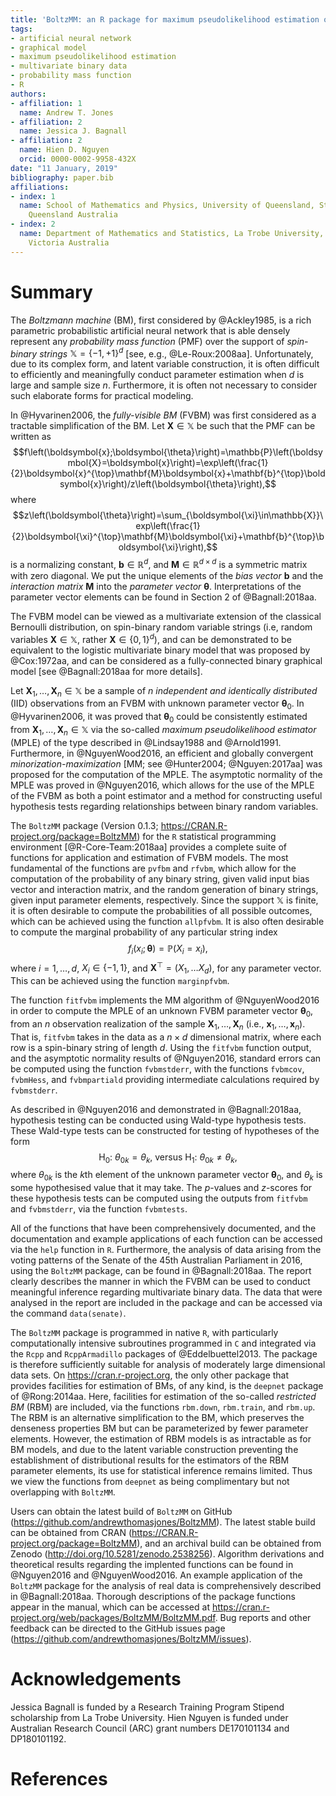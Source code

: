 ```yaml
---
title: 'BoltzMM: an R package for maximum pseudolikelihood estimation of fully-visible Boltzmann machines'
tags:
- artificial neural network
- graphical model
- maximum pseudolikelihood estimation
- multivariate binary data
- probability mass function
- R
authors:
- affiliation: 1
  name: Andrew T. Jones
- affiliation: 2
  name: Jessica J. Bagnall
- affiliation: 2
  name: Hien D. Nguyen
  orcid: 0000-0002-9958-432X
date: "11 January, 2019"
bibliography: paper.bib
affiliations:
- index: 1
  name: School of Mathematics and Physics, University of Queensland, St. Lucia 4072,
    Queensland Australia
- index: 2
  name: Department of Mathematics and Statistics, La Trobe University, Bundoora 3086,
    Victoria Australia
---
```


# Summary

The *Boltzmann machine* (BM), first considered by @Ackley1985, is a rich parametric probabilistic artificial neural network that is able densely represent any *probability mass function* (PMF) over the support of *spin-binary strings* $\mathbb{X}=\{-1,+1\}^d$ [see, e.g., @Le-Roux:2008aa]. Unfortunately, due to its complex form, and latent variable construction, it is often difficult to efficiently and meaningfully conduct parameter estimation when $d$ is large and sample size $n$. Furthermore, it is often not necessary to consider such elaborate forms for practical modeling.

In @Hyvarinen2006, the *fully-visible BM* (FVBM) was first considered as a tractable simplification of the BM. Let $\boldsymbol{X}\in\mathbb{X}$ be such that the PMF can be written as
$$f\left(\boldsymbol{x};\boldsymbol{\theta}\right)=\mathbb{P}\left(\boldsymbol{X}=\boldsymbol{x}\right)=\exp\left(\frac{1}{2}\boldsymbol{x}^{\top}\mathbf{M}\boldsymbol{x}+\mathbf{b}^{\top}\boldsymbol{x}\right)/z\left(\boldsymbol{\theta}\right),$$
where
$$z\left(\boldsymbol{\theta}\right)=\sum_{\boldsymbol{\xi}\in\mathbb{X}}\exp\left(\frac{1}{2}\boldsymbol{\xi}^{\top}\mathbf{M}\boldsymbol{\xi}+\mathbf{b}^{\top}\boldsymbol{\xi}\right),$$
is a normalizing constant, $\mathbf{b}\in\mathbb{R}^d$, and $\mathbf{M}\in\mathbb{R}^{d\times d}$ is a symmetric matrix with zero diagonal. We put the unique elements of the *bias vector* $\mathbf{b}$ and the *interaction matrix* $\mathbf{M}$ into the *parameter vector* $\boldsymbol{\theta}$. Interpretations of the parameter vector elements can be found in Section 2 of @Bagnall:2018aa.

The FVBM model can be viewed as a multivariate extension of the classical Bernoulli distribution, on spin-binary random variable strings (i.e, random variables $\boldsymbol{X}\in\mathbb{X}$, rather $\boldsymbol{X}\in\{0,1\}^d$), and can be demonstrated to be equivalent to the logistic multivariate binary model that was proposed by @Cox:1972aa, and can be considered as a fully-connected binary graphical model [see @Bagnall:2018aa for more details].

Let $\boldsymbol{X}_{1},\dots,\boldsymbol{X}_{n}\in\mathbb{X}$ be a sample of $n$ *independent and identically distributed* (IID) observations from an FVBM with unknown parameter vector $\boldsymbol{\theta}_{0}$. In @Hyvarinen2006, it was proved that $\boldsymbol{\theta}_{0}$ could be consistently estimated from $\boldsymbol{X}_{1},\dots,\boldsymbol{X}_{n}\in\mathbb{X}$ via the so-called *maximum pseudolikelihood estimator* (MPLE) of the type described in @Lindsay1988 and @Arnold1991. Furthermore, in @NguyenWood2016, an efficient and globally convergent *minorization-maximization* [MM; see @Hunter2004; @Nguyen:2017aa] was proposed for the computation of the MPLE. The asymptotic normality of the MPLE was proved in @Nguyen2016, which allows for the use of the MPLE of the FVBM as both a point estimator and a method for constructing useful hypothesis tests regarding relationships between binary random variables.

The `BoltzMM` package (Version 0.1.3; https://CRAN.R-project.org/package=BoltzMM) for the `R` statistical programming environment [@R-Core-Team:2018aa] provides a complete suite of functions for application and estimation of FVBM models. The most fundamental of the functions are `pvfbm` and `rfvbm`, which allow for the computation of the probability of any binary string, given valid input bias vector and interaction matrix, and the random generation of binary strings, given input parameter elements, respectively. Since the support $\mathbb{X}$ is finite, it is often desirable to compute the probabilities of all possible outcomes, which can be achieved using the function `allpfvbm`. It is also often desirable to compute the marginal probability of any particular string index
$$f_{i}\left(x_{i};\boldsymbol{\theta}\right)=\mathbb{P}\left(X_{i}=x_{i}\right),$$
where $i=1,\dots,d$, $X_i\in\{-1,1\}$, and $\boldsymbol{X}^{\top}=\left(X_{1},\dots X_{d}\right)$, for any parameter vector. This can be achieved using the function `marginpfvbm`.

The function `fitfvbm` implements the MM algorithm of @NguyenWood2016 in order to compute the MPLE of an unknown FVBM parameter vector $\boldsymbol{\theta}_0$, from an $n$ observation realization of the sample $\boldsymbol{X}_{1},\dots,\boldsymbol{X}_{n}$ (i.e., $\boldsymbol{x}_{1},\dots,\boldsymbol{x}_{n}$). That is, `fitfvbm` takes in the data as a $n\times d$ dimensional matrix, where each row is a spin-binary string of length $d$. Using the `fitfvbm` function output, and the asymptotic normality results of @Nguyen2016, standard errors can be computed using the function `fvbmstderr`, with the functions `fvbmcov`, `fvbmHess`, and `fvbmpartiald` providing intermediate calculations required by `fvbmstderr`.

As described in @Nguyen2016 and demonstrated in @Bagnall:2018aa, hypothesis testing can be conducted using Wald-type hypothesis tests. These Wald-type tests can be constructed for testing of hypotheses of the form
$$\text{H}_{0}\text{: }\theta_{0k}=\theta_{k}\text{, versus }\text{H}_{1}\text{: }\theta_{0k}\ne\theta_{k}\text{,}$$
where $\theta_{0k}$ is the $k$th element of the unknown parameter vector $\boldsymbol{\theta}_0$, and $\theta_k$ is some hypothesised value that it may take. The $p$-values and $z$-scores for these hypothesis tests can be computed using the outputs from `fitfvbm` and `fvbmstderr`, via the function `fvbmtests`.

All of the functions that have been comprehensively documented, and the documentation and example applications of each function can be accessed via the `help` function in `R`. Furthermore, the analysis of data arising from the voting patterns of the Senate of the 45th Australian Parliament in 2016, using the `BoltzMM` package, can be found in @Bagnall:2018aa. The report clearly describes the manner in which the FVBM can be used to conduct meaningful inference regarding multivariate binary data. The data that were analysed in the report are included in the package and can be accessed via the command `data(senate)`.

The `BoltzMM` package is programmed in native `R`, with particularly computationally intensive subroutines programmed in `C` and integrated via the `Rcpp` and `RcppArmadillo` packages of @Eddelbuettel2013. The package is therefore sufficiently suitable for analysis of moderately large dimensional data sets. On https://cran.r-project.org, the only other package that provides facilities for estimation of BMs, of any kind, is the `deepnet` package of @Rong:2014aa. Here, facilities for estimation of the so-called *restricted BM* (RBM) are included, via the functions `rbm.down`, `rbm.train`, and `rbm.up`. The RBM is an alternative simplification to the BM, which preserves the denseness properties BM but can be parameterized by fewer parameter elements. However, the estimation of RBM models is as intractable as for BM models, and due to the latent variable construction preventing the establishment of distributional results for the estimators of the RBM parameter elements, its use for statistical inference remains limited. Thus we view the functions from `deepnet` as being complimentary but not overlapping with `BoltzMM`.

Users can obtain the latest build of `BoltzMM` on GitHub (https://github.com/andrewthomasjones/BoltzMM). The latest stable build can be obtained from CRAN (https://CRAN.R-project.org/package=BoltzMM), and an archival build can be obtained from Zenodo (http://doi.org/10.5281/zenodo.2538256). Algorithm derivations and theoretical results regarding the implented functions can be found in @Nguyen2016 and @NguyenWood2016. An example application of the `BoltzMM` package for the analysis of real data is comprehensively described in @Bagnall:2018aa.   Thorough descriptions of the package functions appear in the manual, which can be accessed at https://cran.r-project.org/web/packages/BoltzMM/BoltzMM.pdf. Bug reports and other feedback can be directed to the GitHub issues page (https://github.com/andrewthomasjones/BoltzMM/issues).

# Acknowledgements
Jessica Bagnall is funded by a Research Training Program Stipend scholarship from La Trobe University. Hien Nguyen is funded under Australian Research Council (ARC) grant numbers DE170101134 and DP180101192.

# References
